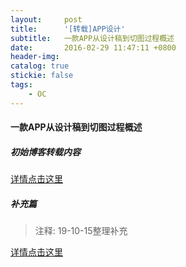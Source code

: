 ```yaml
---
layout:     post
title:      '[转载]APP设计'
subtitle:   一款APP从设计稿到切图过程概述
date:       2016-02-29 11:47:11 +0800
header-img: 
catalog: true
stickie: false
tags:
    - OC
---
```


#### 一款APP从设计稿到切图过程概述

##### 初始博客转载内容

[详情点击这里](https://blog.csdn.net/gongyuhonglou/article/details/72817725)

##### 补充篇

>注释: 19-10-15整理补充

[详情点击这里](https://www.ui.cn/detail/378664.html)